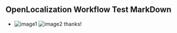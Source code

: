 ## OpenLocalization Workflow Test MarkDown
* ![image1](.\1ef43418-8dd1-450b-8124-7252b96c07c9.PNG)   ![image2](.\85008612-78ff-4456-b283-d80da5181022.png) 
thanks!